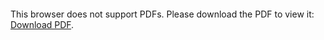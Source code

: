 <object data="./OptimisationPCWindows.pdf" type="application/pdf">
    <embed src="./installationTomcatSurEclipse.pdf">
        <p>This browser does not support PDFs. Please download the PDF to view it: <a href="./installationTomcatSurEclipse">Download PDF</a>.</p>
    </embed>
</object>
